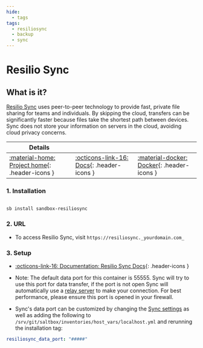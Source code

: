 ```yaml
---
hide:
  - tags
tags:
  - resiliosync
  - backup
  - sync
---
```


# Resilio Sync

## What is it?

[Resilio Sync](https://www.resilio.com/) uses peer-to-peer technology to provide fast, private file sharing for teams and individuals. By skipping the cloud, transfers can be significantly faster because files take the shortest path between devices. Sync does not store your information on servers in the cloud, avoiding cloud privacy concerns.

| Details     |             |             |
|-------------|-------------|-------------|
| [:material-home: Project home](https://www.resilio.com/){: .header-icons } | [:octicons-link-16: Docs](https://help.resilio.com/hc/en-us/categories/200140177-Get-started-with-Sync){: .header-icons } | [:material-docker: Docker](https://hub.docker.com/r/resilio/sync){: .header-icons }|

### 1. Installation

``` shell

sb install sandbox-resiliosync

```

### 2. URL

- To access Resilio Sync, visit `https://resiliosync._yourdomain.com_`

### 3. Setup

- [:octicons-link-16: Documentation: Resilio Sync Docs](https://help.resilio.com/hc/en-us/articles/204754939-Comprehensive-guide-to-syncing-Desktop-Desktop-){: .header-icons }

- Note: The default data port for this container is 55555. Sync will try to use this port for data transfer, if the port is not open Sync will automatically use a [relay server](https://help.resilio.com/hc/en-us/articles/204754779-What-is-a-Relay-Server-) to make your connection. For best performance, please ensure this port is opened in your firewall.
- Sync's data port can be customized by changing the [Sync settings](https://help.resilio.com/hc/en-us/articles/204762669-Sync-Preferences) as well as adding the following to `/srv/git/saltbox/inventories/host_vars/localhost.yml` and rerunning the installation tag:

 ``` yaml
resiliosync_data_port: "#####"
```
